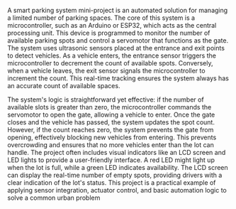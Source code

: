 A smart parking system mini-project is an automated solution for managing a limited number of parking spaces. The core of this system is a microcontroller, such as an Arduino or ESP32, which acts as the central processing unit. This device is programmed to monitor the number of available parking spots and control a servomotor that functions as the gate.  The system uses ultrasonic sensors placed at the entrance and exit points to detect vehicles. As a vehicle enters, the entrance sensor triggers the microcontroller to decrement the count of available spots. Conversely, when a vehicle leaves, the exit sensor signals the microcontroller to increment the count. This real-time tracking ensures the system always has an accurate count of available spaces.

The system's logic is straightforward yet effective: if the number of available slots is greater than zero, the microcontroller commands the servomotor to open the gate, allowing a vehicle to enter. Once the gate closes and the vehicle has passed, the system updates the spot count. However, if the count reaches zero, the system prevents the gate from opening, effectively blocking new vehicles from entering. This prevents overcrowding and ensures that no more vehicles enter than the lot can handle. The project often includes visual indicators like an LCD screen and LED lights to provide a user-friendly interface. A red LED might light up when the lot is full, while a green LED indicates availability. The LCD screen can display the real-time number of empty spots, providing drivers with a clear indication of the lot's status. This project is a practical example of applying sensor integration, actuator control, and basic automation logic to solve a common urban problem
